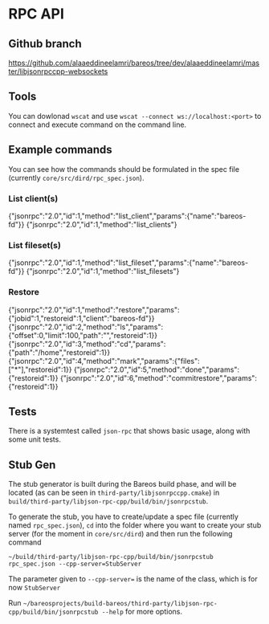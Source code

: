 # RPC API

## Github branch

https://github.com/alaaeddineelamri/bareos/tree/dev/alaaeddineelamri/master/libjsonrpccpp-websockets

## Tools

You can dowlonad `wscat` and use `wscat --connect ws://localhost:<port>` to connect and execute command on the command line.

## Example commands

You can see how the commands should be formulated in the spec file (currently `core/src/dird/rpc_spec.json`).

### List client(s)

{"jsonrpc":"2.0","id":1,"method":"list_client","params":{"name":"bareos-fd"}}
{"jsonrpc":"2.0","id":1,"method":"list_clients"}


### List fileset(s)

{"jsonrpc":"2.0","id":1,"method":"list_fileset","params":{"name":"bareos-fd"}}
{"jsonrpc":"2.0","id":1,"method":"list_filesets"}

### Restore

{"jsonrpc":"2.0","id":1,"method":"restore","params":{"jobid":1,"restoreid":1,"client":"bareos-fd"}}
{"jsonrpc":"2.0","id":2,"method":"ls","params":{"offset":0,"limit":100,"path":"","restoreid":1}}
{"jsonrpc":"2.0","id":3,"method":"cd","params":{"path":"/home","restoreid":1}}
{"jsonrpc":"2.0","id":4,"method":"mark","params":{"files":["*"],"restoreid":1}}
{"jsonrpc":"2.0","id":5,"method":"done","params":{"restoreid":1}}
{"jsonrpc":"2.0","id":6,"method":"commitrestore","params":{"restoreid":1}}


## Tests

There is a systemtest called `json-rpc` that shows basic usage, along with some unit tests.

## Stub Gen

The stub generator is built during the Bareos build phase, and will be located (as can be seen in `third-party/libjsonrpccpp.cmake`) in `build/third-party/libjson-rpc-cpp/build/bin/jsonrpcstub`.

To generate the stub, you have to create/update a spec file (currently named `rpc_spec.json`), `cd` into the folder where you want to create your stub server (for the moment in `core/src/dird`) and then run the following command

`~/build/third-party/libjson-rpc-cpp/build/bin/jsonrpcstub rpc_spec.json --cpp-server=StubServer`

The parameter given to `--cpp-server=` is the name of the class, which is for now `StubServer`

Run `~/bareosprojects/build-bareos/third-party/libjson-rpc-cpp/build/bin/jsonrpcstub --help` for more options.

